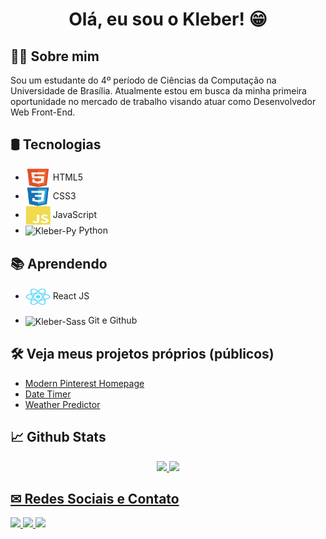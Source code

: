 <div align="center">
    <h1>Olá, eu sou o Kleber! 😁</h1>
</div>

## 🙋‍♂️ Sobre mim
Sou um estudante do 4º período de Ciências da Computação na Universidade de Brasília. Atualmente estou em busca da minha primeira oportunidade no mercado de trabalho visando    atuar como Desenvolvedor Web Front-End.
 
## 🛢 Tecnologias
- <img align="center" alt="Kleber-HTML" height="30" width="40" src="https://raw.githubusercontent.com/devicons/devicon/master/icons/html5/html5-original.svg"> HTML5
- <img align="center" alt="Kleber-CSS" height="30" width="40" src="https://raw.githubusercontent.com/devicons/devicon/master/icons/css3/css3-original.svg"> CSS3
- <img align="center" alt="Kleber-Js" height="30" width="40" src="https://raw.githubusercontent.com/devicons/devicon/master/icons/javascript/javascript-plain.svg"> JavaScript
- <img align="center" alt="Kleber-Py" height="30" width="40" src="https://cdn.jsdelivr.net/gh/devicons/devicon/icons/python/python-original.svg"> Python


## 📚 Aprendendo
- <img align="center" alt="Kleber-React" height="30" width="40" src="https://raw.githubusercontent.com/devicons/devicon/master/icons/react/react-original.svg"> React JS
<!-- - <img align="center" alt="Kleber-Bootstrap" height="30" width="40" src="https://cdn.jsdelivr.net/gh/devicons/devicon/icons/bootstrap/bootstrap-plain.svg"/> Bootstrap --> 
- <img align="center" alt="Kleber-Sass" height="30" width="40" src="https://cdn.jsdelivr.net/gh/devicons/devicon/icons/git/git-original.svg"/> Git e Github


## 🛠 Veja meus projetos próprios (públicos)
- [Modern Pinterest Homepage](https://github.com/kleberjr/pinterest-homepage-replica)
- [Date Timer](https://github.com/kleberjr/timer)
- [Weather Predictor](https://github.com/kleberjr/weather-predictor)


## 📈 Github Stats 
<div align="center" style="display: inline_block;">
  <a href="https://github.com/kleberjr">
  <img height="180em" src="https://github-readme-stats.vercel.app/api?username=kleberjr&show_icons=true&theme=github_dark&include_all_commits=true&count_private=true"/>
  <img height="180em" src="https://github-readme-stats.vercel.app/api/top-langs/?username=kleberjr&layout=compact&langs_count=5&theme=github_dark"/>
</div>   
  

## ✉ Redes Sociais e Contato
<div> 
  <a href="https://instagram.com/kleberrjr" target="_blank">
    <img src="https://img.shields.io/badge/-Instagram-%23E4405F?style=for-the-badge&logo=instagram&logoColor=white" target="_blank">
  </a>
  
  <a href = "mailto:kleb3r.jr@gmail.com">
    <img src="https://img.shields.io/badge/Gmail-D14836?style=for-the-badge&logo=gmail&logoColor=white" target="_blank">
  </a>
  
  <a href="https://www.linkedin.com/in/kleber-rodrigues-444011205/" target="_blank">
    <img src="https://img.shields.io/badge/-LinkedIn-%230077B5?style=for-the-badge&logo=linkedin&logoColor=white" target="_blank">
  </a> 
</div>
